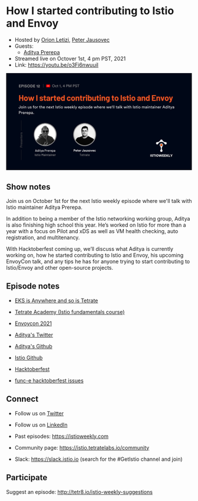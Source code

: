 # How I started contributing to Istio and Envoy

- Hosted by [Orion Letizi](https://twitter.com/orionletizi), [Peter Jausovec](https://twitter.com/pjausovec)
- Guests:
  - [Aditya Prerepa](https://twitter.com/aprerepa)
- Streamed live on Octover 1st, 4 pm PST, 2021
- Link: https://youtu.be/o3Fi6nwuuiI

![episode image](012.png)

## Show notes

Join us on October 1st for the next Istio weekly episode where we'll talk with Istio maintainer Aditya Prerepa.

In addition to being a member of the Istio networking working group, Aditya is also finishing high school this year. He’s worked on Istio for more than a year with a focus on Pilot and xDS as well as VM health checking, auto registration, and multitenancy.

With Hacktoberfest coming up, we’ll discuss what Aditya is currently working on, how he started contributing to Istio and Envoy, his upcoming EnvoyCon talk, and any tips he has for anyone trying to start contributing to Istio/Envoy and other open-source projects. 

## Episode notes

- [EKS is Anywhere and so is Tetrate](https://www.tetrate.io/blog/tetrate-eks-anywhere/)
- [Tetrate Academy (Istio fundamentals course)](https://academy.tetrate.io/collections)
- [Envoycon 2021](https://events.linuxfoundation.org/envoycon-north-america/)

- [Aditya's Twitter](https://twitter.com/APrerepa)
- [Aditya's Github](https://github.com/adiprerepa)

- [Istio Github](https://github.com/istio)
- [Hacktoberfest](https://hacktoberfest.digitalocean.com/)
- [func-e hacktoberfest issues](https://github.com/tetratelabs/func-e)

## Connect

- Follow us on [Twitter](https://twitter.com/tetrateio)
- Follow us on [LinkedIn](https://www.linkedin.com/company/tetrate)
- Past episodes: https://istioweekly.com

- Community page: https://istio.tetratelabs.io/community
- Slack: https://slack.istio.io (search for the #GetIstio channel and join)

## Participate

Suggest an episode: http://tetr8.io/istio-weekly-suggestions
